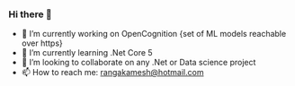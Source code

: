 ### Hi there 👋

<!--
**rangakamesh/rangakamesh** is a ✨ _special_ ✨ repository because its `README.md` (this file) appears on your GitHub profile. 

Here are some ideas to get you started: -->

- 🔭 I’m currently working on OpenCognition {set of ML models reachable over https}
- 🌱 I’m currently learning .Net Core 5
- 👯 I’m looking to collaborate on any .Net or Data science project
- 📫 How to reach me: rangakamesh@hotmail.com
<!-- - 🤔 I’m looking for help with ... 
- 💬 Ask me about at 
- 😄 Pronouns: ... 
- ⚡ Fun fact: ... -->
